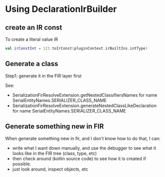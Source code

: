 # Using DeclarationIrBuilder

## create an IR const

To create a literal value IR

```kotlin
val irConstInt = 123.toIrConst(pluginContext.irBuiltIns.intType)
```

## Generate a class
Step1: generate it in the FIR layer first

See: 
- SerializationFirResolveExtension.getNestedClassifiersNames for name SerialEntityNames.SERIALIZER_CLASS_NAME
- SerializationFirResolveExtension.generateNestedClassLikeDeclaration for name SerialEntityNames.SERIALIZER_CLASS_NAME
## Generate something new in FIR
When generate something new in fir, and I don't know how to do that, I can:
- write what I want down manually, and use the debugger to see what it looks like in the FIR tree (class, type, etc)
- then check around (kotlin source code) to see how it is created if possible.
- just look around, inspect objects, etc

